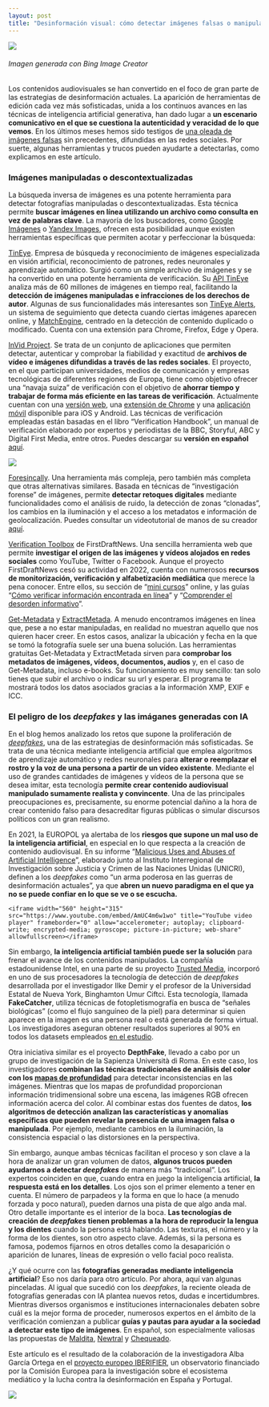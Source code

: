 ```yaml
---
layout: post
title: "Desinformación visual: cómo detectar imágenes falsas o manipuladas"
---
```

![](https://lh3.googleusercontent.com/Nw98NTYkvFPkFnohwHr1l5EoPrE9tMdJmco-iM_cDrRhew38T8FtedhFObiyDM5dZws52MK0bluUwPKoxGCvSEtLTnLZW8B-sbE0EJreZK1oMbJ_MJ2RCQ75yOSldtFAkOWUgD8kQEOhd4iese6iumLh2Nk80hkfp_zbQrW51dM3upSC12kZBr8G_hjxH16Y)

###### Imagen generada con Bing Image Creator

Los contenidos audiovisuales se han convertido en el foco de gran parte de las estrategias de desinformación actuales. La aparición de herramientas de edición cada vez más sofisticadas, unida a los continuos avances en las técnicas de inteligencia artificial generativa, han dado lugar a **un escenario comunicativo en el que se cuestiona la autenticidad y veracidad de lo que vemos**. En los últimos meses hemos sido testigos de [una oleada de imágenes falsas](https://www.newtral.es/bulos-imagenes-inteligencia-artificial/20230327/) sin precedentes, difundidas en las redes sociales. Por suerte, algunas herramientas y trucos pueden ayudarte a detectarlas, como explicamos en este artículo.

### Imágenes manipuladas o descontextualizadas 

La búsqueda inversa de imágenes es una potente herramienta para detectar fotografías manipuladas o descontextualizadas. Esta técnica permite **buscar imágenes en línea utilizando un archivo como consulta en vez de palabras clave**. La mayoría de los buscadores, como [Google Imágenes](https://images.google.com/) o [Yandex Images](https://yandex.com/images/), ofrecen esta posibilidad aunque existen herramientas específicas que permiten acotar y perfeccionar la búsqueda:

[TinEye](https://tineye.com/). Empresa de búsqueda y reconocimiento de imágenes especializada en visión artíficial, reconocimiento de patrones, redes neuronales y aprendizaje automático. Surgió como un simple archivo de imágenes y se ha convertido en una potente herramienta de verificación. Su [API TinEye](https://services.tineye.com/TinEyeAPI) analiza más de 60 millones de imágenes en tiempo real, facilitando la **detección de imágenes manipuladas e infracciones de los derechos de autor**. Algunas de sus funcionalidades más interesantes son [TinEye Alerts](https://services.tineye.com/TinEyeAlerts), un sistema de seguimiento que detecta cuando ciertas imágenes aparecen online, y [MatchEngine](https://services.tineye.com/MatchEngine), centrado en la detección de contenido duplicado o modificado. Cuenta con una extensión para Chrome, Firefox, Edge y Opera.

[InVid Project](https://www.invid-project.eu/). Se trata de un conjunto de aplicaciones que permiten detectar, autenticar y comprobar la fiabilidad y exactitud de **archivos de vídeo e imágenes difundidas a través de las redes sociales**. El proyecto, en el que participan universidades, medios de comunicación y empresas tecnológicas de diferentes regiones de Europa, tiene como objetivo ofrecer una “navaja suiza” de verificación con el objetivo de **ahorrar tiempo y trabajar de forma más eficiente en las tareas de verificación**. Actualmente cuentan con una [versión web](https://www.invid-project.eu/invid-verification-application/), una [extensión de Chrome](https://chrome.google.com/webstore/detail/fake-news-debunker-by-inv/mhccpoafgdgbhnjfhkcmgknndkeenfhe?hl=en) y una [aplicación móvil](https://www.invid-project.eu/invid-mobile-application/) disponible para iOS y Android. Las técnicas de verificación empleadas están basadas en el libro “Verification Handbook”, un manual de verificación elaborado por expertos y periodistas de la BBC, Storyful, ABC y Digital First Media, entre otros. Puedes descargar su **versión en español** [aquí](https://verificationhandbook.com/downloads/manual.de.verificacion.pdf). 

![](https://lh4.googleusercontent.com/Tf0GdQ57zjzWE3sJJhviF_t72KQX3tt-b92zW5A_ZdO80ZJ9NVxldTPSkAHFiJ1me5whyhzWFyJiQh_nn0D0AatIRWAt0YsaeYj9B9TwC4476tcpEVm-A7LBBICONSkmkFKSPBNDwOz7xr2B7sqrrut-KhJ6dHNPq5Mlk2otDgMIXp-FniS8KLYFJCCNXBoL)

[Foresincally](https://29a.ch/photo-forensics/#clone-detection). Una herramienta más compleja, pero también más completa que otras alternativas similares. Basada en técnicas de “investigación forense” de imágenes, permite **detectar retoques digitales** mediante funcionalidades como el análisis de ruido, la detección de zonas “clonadas”, los cambios en la iluminación y el acceso a los metadatos e información de geolocalización. Puedes consultar un videotutorial de manos de su creador [aquí](https://www.youtube.com/watch?v=XRCq8CJrI_s&ab_channel=JonasWagner). 

[Verification Toolbox](https://firstdraftnews.org/verification-toolbox/) de FirstDraftNews. Una sencilla herramienta web que permite **investigar el origen de las imágenes y vídeos alojados en redes sociales** como YouTube, Twitter o Facebook. Aunque el proyecto FirstDraftNews cesó su actividad en 2022, cuenta con numerosos **recursos de monitorización, verificación y alfabetización mediática** que merece la pena conocer. Entre ellos, su sección de “[mini cursos](https://firstdraftnews.org/bucket/our-training/)” online, y las guías “[Cómo verificar información encontrada en línea](https://firstdraftnews.org/wp-content/uploads/2020/07/Verifying_Online_Information_Digital_AW_ES.pdf?x21167)” y “[Comprender el desorden informativo](https://firstdraftnews.org/wp-content/uploads/2020/07/Information_Disorder_Digital_AW_ES.pdf?x21167)”. 

[Get-Metadata](https://www.get-metadata.com/) y [ExtractMetada](http://www.extractmetadata.com/es.html). A menudo encontramos imágenes en línea que, pese a no estar manipuladas, en realidad no muestran aquello que nos quieren hacer creer. En estos casos, analizar la ubicación y fecha en la que se tomó la fotografía suele ser una buena solución. Las herramientas gratuitas Get-Metadata y ExtractMetada sirven para **comprobar los metadatos de imágenes, vídeos, documentos, audios** y, en el caso de Get-Metadata, incluso e-books. Su funcionamiento es muy sencillo: tan solo tienes que subir el archivo o indicar su url y esperar. El programa te mostrará todos los datos asociados gracias a la información XMP, EXIF e ICC.

### El peligro de los *deepfakes* y las imáganes generadas con IA

En el blog hemos analizado los retos que supone la proliferación de *[deepfakes](https://mip.umh.es/blog/2019/12/01/deepfakes-c%C3%B3mo-los-medios-combaten-la-desinformaci%C3%B3n-m%C3%A1s-sofisticada/)*, una de las estrategias de desinformación más sofisticadas. Se trata de una técnica mediante inteligencia artificial que emplea algoritmos de aprendizaje automático y redes neuronales para **alterar o reemplazar el rostro y la voz de una persona a partir de un vídeo existente**. Mediante el uso de grandes cantidades de imágenes y vídeos de la persona que se desea imitar, esta tecnología **permite crear contenido audiovisual manipulado sumamente realista y convincente**. Una de las principales preocupaciones es, precisamente, su enorme potencial dañino a la hora de crear contenido falso para desacreditar figuras públicas o simular discursos políticos con un gran realismo. 

En 2021, la EUROPOL ya alertaba de los **riesgos que supone un mal uso de la inteligencia artificial**, en especial en lo que respecta a la creación de contenido audiovisual. En su informe “[Malicious Uses and Abuses of Artificial Intelligence](https://www.europol.europa.eu/cms/sites/default/files/documents/malicious_uses_and_abuses_of_artificial_intelligence_europol.pdf)”, elaborado junto al Instituto Interregional de Investigación sobre Justicia y Crimen de las Naciones Unidas (UNICRI), definen a los *deepfakes* como “un arma poderosa en las guerras de desinformación actuales”, ya que **abren un nuevo paradigma en el que ya no se puede confiar en lo que se ve o se escucha.** 

`<iframe width="560" height="315" src="https://www.youtube.com/embed/AmUC4m6w1wo" title="YouTube video player" frameborder="0" allow="accelerometer; autoplay; clipboard-write; encrypted-media; gyroscope; picture-in-picture; web-share" allowfullscreen></iframe>`

Sin embargo, **la inteligencia artificial también puede ser la solución** para frenar el avance de los contenidos manipulados. La compañía estadounidense Intel, en una parte de su proyecto [Trusted Media](https://www.intel.com/content/www/us/en/research/blogs/trusted-media.html), incorporó en uno de sus procesadores la tecnología de detección de *deepfakes* desarrollada por el investigador Ilke Demir y el profesor de la Universidad Estatal de Nueva York, Binghamton Umur Ciftci. Esta tecnología, llamada **FakeCatcher**, utiliza técnicas de fotopletismografía en busca de “señales biológicas” (como el flujo sanguíneo de la piel) para determinar si quien aparece en la imagen es una persona real o está generada de forma virtual. Los investigadores aseguran obtener resultados superiores al 90% en todos los datasets empleados [en el estudio](https://ieeexplore.ieee.org/document/9141516). 

Otra iniciativa similar es el proyecto **DepthFake**, llevado a cabo por un grupo de investigación de la Sapienza Università di Roma. En este caso, los investigadores **combinan las técnicas tradicionales de análisis del color con los [mapas de profundidad](https://www.xatakafoto.com/software/asi-funciona-esta-inteligencia-artificial-que-analiza-genera-mapas-profundidad-fotografias)** para detectar inconsistencias en las imágenes. Mientras que los mapas de profundidad proporcionan información tridimensional sobre una escena, las imágenes RGB ofrecen información acerca del color. Al combinar estas dos fuentes de datos, **los algoritmos de detección analizan las características y anomalías específicas que pueden revelar la presencia de una imagen falsa o manipulada**. Por ejemplo, mediante cambios en la iluminación, la consistencia espacial o las distorsiones en la perspectiva. 

Sin embargo, aunque ambas técnicas facilitan el proceso y son clave a la hora de analizar un gran volumen de datos, **algunos trucos pueden ayudarnos a detectar *deepfakes*** de manera más “tradicional”. Los expertos coinciden en que, cuando entra en juego la inteligencia artificial, **la respuesta está en los detalles**. Los ojos son el primer elemento a tener en cuenta. El número de parpadeos y la forma en que lo hace (a menudo forzada y poco natural), pueden darnos una pista de que algo anda mal. Otro detalle importante es el interior de la boca. **Las tecnologías de creación de *deepfakes* tienen problemas a la hora de reproducir la lengua y los dientes** cuando la persona está hablando. Las texturas, el número y la forma de los dientes, son otro aspecto clave. Además, si la persona es famosa, podemos fijarnos en otros detalles como la desaparición o aparición de lunares, líneas de expresión o vello facial poco realista. 

¿Y qué ocurre con las **fotografías generadas mediante inteligencia artificial**? Eso nos daría para otro artículo. Por ahora, aquí van algunas pinceladas. Al igual que sucedió con los *deepfakes*, la reciente oleada de fotografías generadas con IA plantea nuevos retos, dudas e incertidumbres. Mientras diversos organismos e instituciones internacionales debaten sobre cuál es la mejor forma de proceder, numerosos expertos en el ámbito de la verificación comienzan a publicar **guías y pautas para ayudar a la sociedad a detectar este tipo de imágenes**. En español, son especialmente valiosas las propuestas de [Maldita](https://maldita.es/malditatecnologia/20230512/consejos-detectar-imagenes-inteligencia-artificial-dalle/), [Newtral](https://www.newtral.es/como-detectar-imagenes-videos-audios-deepfakes-generados-ia/20230331/) y [Chequeado](https://chequeado.com/ultimas-noticias/como-saber-si-una-imagen-fue-creada-con-inteligencia-artificial/). 

Este artículo es el resultado de la colaboración de la investigadora Alba García Ortega en el [proyecto europeo IBERIFIER](https://iberifier.eu/), un observatorio financiado por la Comisión Europea para la investigación sobre el ecosistema mediático y la lucha contra la desinformación en España y Portugal.

![](https://lh4.googleusercontent.com/bTs6FgRTnThLnwCt1k9znNteTi7m0wTzKMw0vlWQ0jgExP-Fa2RBSrXICKLBuLQOIbFdYLod-VXFKHgK1o_akO8iKO2Iw7H0wqL-_l26kIWq4SblFtm-_ijwNoH04mgmHmwej_wDb9liGgB9o9Lwxkm1C6aOQnBGBUKqUK0YXcdKqnsbcMK9rqCsQ_BG9lPx)